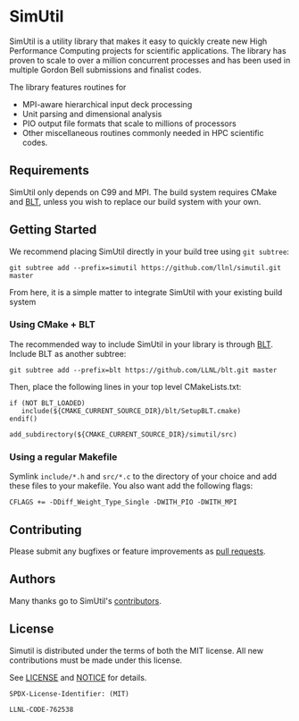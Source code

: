 # SimUtil

SimUtil is a utility library that makes it easy to quickly create new
High Performance Computing projects for scientific applications. The
library has proven to scale to over a million concurrent processes and
has been used in multiple Gordon Bell submissions and finalist codes.

The library features routines for

* MPI-aware hierarchical input deck processing
* Unit parsing and dimensional analysis
* PIO output file formats that scale to millions of processors
* Other miscellaneous routines commonly needed in HPC scientific codes.
 

## Requirements

SimUtil only depends on C99 and MPI.  The build system requires CMake
and [BLT](https://github.com/LLNL/blt), unless you wish to replace our
build system with your own.

## Getting Started

We recommend placing SimUtil directly in your build tree using
```git subtree```:

    git subtree add --prefix=simutil https://github.com/llnl/simutil.git master

From here, it is a simple matter to integrate SimUtil with your
existing build system

### Using CMake + BLT

The recommended way to include SimUtil in your library is through
[BLT](https://github.com/LLNL/blt). Include BLT as another subtree:

    git subtree add --prefix=blt https://github.com/LLNL/blt.git master

Then, place the following lines in your top level CMakeLists.txt:

    if (NOT BLT_LOADED)
       include(${CMAKE_CURRENT_SOURCE_DIR}/blt/SetupBLT.cmake)
    endif()

    add_subdirectory(${CMAKE_CURRENT_SOURCE_DIR}/simutil/src)

### Using a regular Makefile

Symlink `include/*.h` and `src/*.c` to the directory of your choice
and add these files to your makefile.  You also want add the following
flags:

    CFLAGS += -DDiff_Weight_Type_Single -DWITH_PIO -DWITH_MPI


## Contributing

Please submit any bugfixes or feature improvements as [pull
requests](https://help.github.com/articles/using-pull-requests/).

Authors
----------------

Many thanks go to SimUtil's
[contributors](https://github.com/llnl/simutil/graphs/contributors).


License
----------------

Simutil is distributed under the terms of both the MIT license. All
new contributions must be made under this license.

See [LICENSE](https://github.com/llnl/simutil/blob/master/LICENSE) and
[NOTICE](https://github.com/llnl/simutil/blob/master/NOTICE) for
details.

`SPDX-License-Identifier: (MIT)`

``LLNL-CODE-762538``
